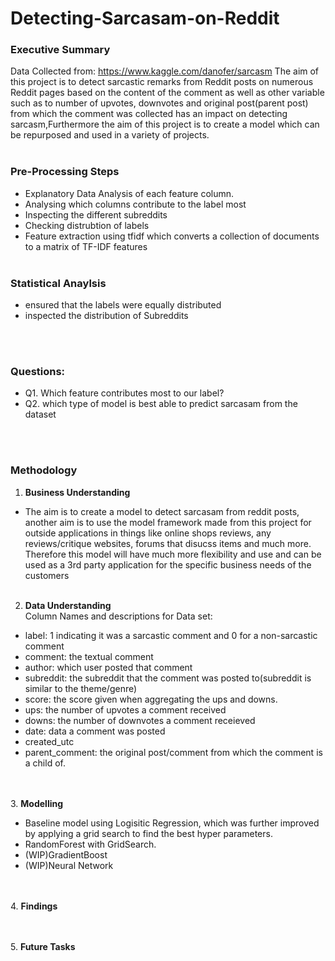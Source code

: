 # Detecting-Sarcasam-on-Reddit
### Executive Summary
Data Collected from: https://www.kaggle.com/danofer/sarcasm
The aim of this project is to detect sarcastic remarks from Reddit posts on numerous Reddit pages based on the content of the comment as well as other variable such as to number of upvotes, downvotes and original post(parent post) from which the comment was collected has an impact on detecting sarcasm,Furthermore the aim of this project is to create a model which can be repurposed and used in a variety of projects.
<br><br>

### Pre-Processing Steps
- Explanatory Data Analysis of each feature column.
- Analysing which columns contribute to the label most
- Inspecting the different subreddits
- Checking distrubtion of labels 
- Feature extraction using tfidf which converts a collection of documents to a matrix of TF-IDF features
<br><br>
### Statistical Anaylsis
- ensured that the labels were equally distributed 
- inspected the distribution of Subreddits

<br><br>
### Questions:
- Q1. Which feature contributes most to our label?
- Q2. which type of model is best able to predict sarcasam from the dataset

<br><br>
### Methodology
1. **Business Understanding** 
- The aim is to create a model to detect sarcasam from reddit posts, another aim is to use the model framework made from this project for outside applications in things like online shops reviews, any reviews/critique websites, forums that disucss items and much more. Therefore this model will have much more flexibility and use and can be used as a 3rd party application for the specific business needs of the customers
<br> <br>
2. **Data Understanding**  
Column Names and descriptions for Data set:
- label: 1 indicating it was a sarcastic comment and 0 for a non-sarcastic comment
- comment: the textual comment
- author: which user posted that comment
- subreddit: the subreddit that the comment was posted to(subreddit is similar to the theme/genre)
- score: the score given when aggregating the ups and downs.
- ups: the number of upvotes a comment received
- downs: the number of downvotes a comment receieved
- date: data a comment was posted
- created_utc
- parent_comment: the original post/comment from which the comment is a child of.

<br><br>
3. **Modelling**
- Baseline model using Logisitic Regression, which was further improved by applying a grid search to find the best hyper parameters. 
- RandomForest with GridSearch. 
- (WIP)GradientBoost 
- (WIP)Neural Network 

<br><br>
4. **Findings**

<br><br>
5.  **Future Tasks**



